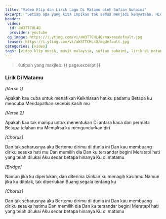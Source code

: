 ```yaml
---
title: "Video Klip dan Lirik Lagu Di Matamu oleh Sufian Suhaimi"
excerpt: "Setiap apa yang kita impikan tak semua menjadi kenyataan. Hiduplah dalam kebenaran, kenyataan akan lebih jujur dari penantian"
header:
 video:
  id: aW3TTCHL4Q
  provider: youtube
 og_image: https://i.ytimg.com/vi/aW3TTCHL4Q/maxresdefault.jpg
 teaser: https://i.ytimg.com/vi/aW3TTCHL4Q/mqdefault.jpg
categories: [video]
tags: [video klip musik, musik malaysia, sufian suhaimi, lirik di matamu]
---
```


> Kutipan yang makjleb: {{ page.excerpt }}

### Lirik Di Matamu

_[Verse 1]_

Apakah kau cuba untuk menafikan
Keikhlasan hatiku padamu
Betapa ku mencuba
Mendapatkan secebis kasih mu

_[Verse 2]_

Apakah kau tak mampu untuk menentukan
Di antara kaca dan permata
Betapa telahan mu
Memaksa ku mengundurkan diri

_[Chorus]_

Dan tak seharusnya aku
Bertemu dirimu di dunia ini
Dan kau membuang diriku sesuka hati mu
Dan memilih dia
Dan ku tersandar begini
Meratapi hati yang telah dilukai
Aku sedar betapa hinanya
Ku di matamu

_[Bridge]_

Namun jika ku diperlukan, dan diterima
Izinkan ku menagih kasihmu
Namun jika ku ditolak, tak diperlukan
Buang segala tentang ku

_[Chorus]_

Dan tak seharusnya aku
Bertemu dirimu di dunia ini
Dan kau membuang diriku sesuka hatimu
Dan memilih dia
Dan ku tersandar begini
Meratapi hati yang telah dilukai
Aku sedar betapa hinanya
Ku di matamu
